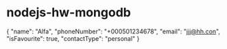 # nodejs-hw-mongodb

{
"name": "Alfa",
"phoneNumber": "+000501234678",
"email": "jjj@hh.con",
"isFavourite": true,
"contactType": "personal"
}

